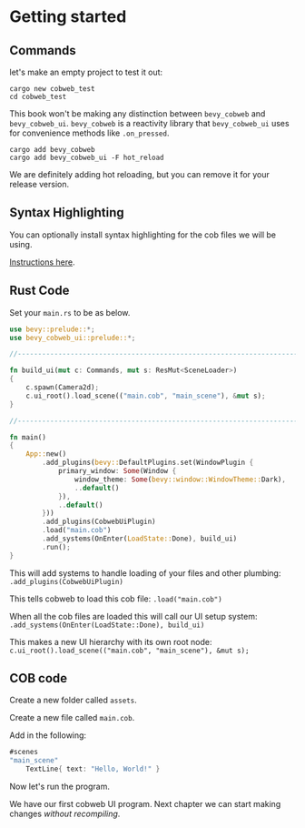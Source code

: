 # Getting started


## Commands 

let's make an empty project to test it out:

```
cargo new cobweb_test
cd cobweb_test
```

This book won't be making any distinction between `bevy_cobweb` and `bevy_cobweb_ui`. `bevy_cobweb` is a reactivity library that `bevy_cobweb_ui` uses for convenience methods like `.on_pressed`.
```
cargo add bevy_cobweb
cargo add bevy_cobweb_ui -F hot_reload
```

We are definitely adding hot reloading, but you can remove it for your release version.


## Syntax Highlighting

You can optionally install syntax highlighting for the cob files we will be using.

[Instructions here](https://github.com/UkoeHB/bevy_cobweb_ui).



## Rust Code

Set your `main.rs` to be as below.

```rs
use bevy::prelude::*;
use bevy_cobweb_ui::prelude::*;

//-------------------------------------------------------------------------------------------------------------------

fn build_ui(mut c: Commands, mut s: ResMut<SceneLoader>)
{
    c.spawn(Camera2d);
    c.ui_root().load_scene(("main.cob", "main_scene"), &mut s);
}

//-------------------------------------------------------------------------------------------------------------------

fn main()
{
    App::new()
        .add_plugins(bevy::DefaultPlugins.set(WindowPlugin {
            primary_window: Some(Window {
                window_theme: Some(bevy::window::WindowTheme::Dark),
                ..default()
            }),
            ..default()
        }))
        .add_plugins(CobwebUiPlugin)
        .load("main.cob")
        .add_systems(OnEnter(LoadState::Done), build_ui)
        .run();
}
```

This will add systems to handle loading of your files and other plumbing:
`.add_plugins(CobwebUiPlugin)`

This tells cobweb to load this cob file:
`.load("main.cob")`

When all the cob files are loaded this will call our UI setup system:
`.add_systems(OnEnter(LoadState::Done), build_ui)`

This makes a new UI hierarchy with its own root node:
`c.ui_root().load_scene(("main.cob", "main_scene"), &mut s);`


## COB code
Create a new folder called `assets`.

Create a new file called `main.cob`.

Add in the following:
```rust
#scenes
"main_scene"
    TextLine{ text: "Hello, World!" }
```

Now let's run the program.

We have our first cobweb UI program. Next chapter we can start making changes *without recompiling*.
